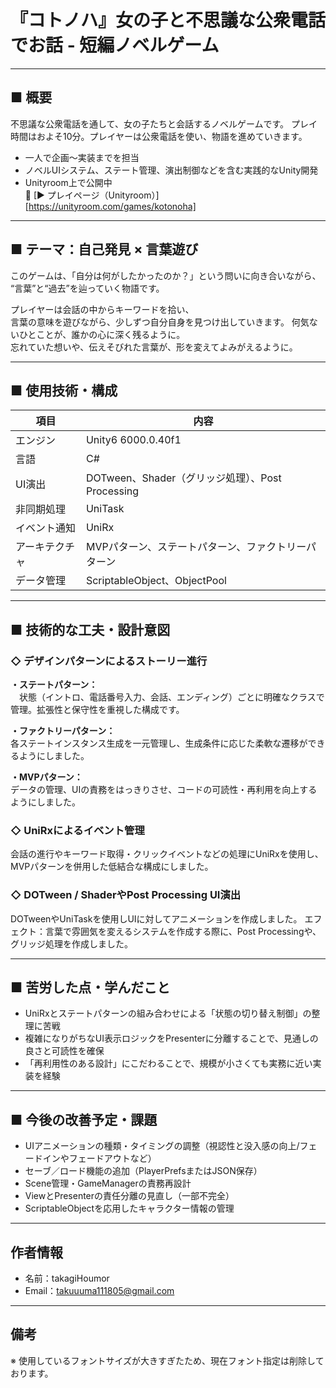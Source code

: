 # 『コトノハ』女の子と不思議な公衆電話でお話 - 短編ノベルゲーム

---

## ■ 概要
不思議な公衆電話を通して、女の子たちと会話するノベルゲームです。
プレイ時間はおよそ10分。プレイヤーは公衆電話を使い、物語を進めていきます。
- 一人で企画〜実装までを担当
- ノベルUIシステム、ステート管理、演出制御などを含む実践的なUnity開発
- Unityroom上で公開中
<br>🔗 [▶ プレイページ（Unityroom）][https://unityroom.com/games/kotonoha]

---

## ■ テーマ：自己発見 × 言葉遊び
このゲームは、「自分は何がしたかったのか？」という問いに向き合いながら、  
“言葉”と“過去”を辿っていく物語です。

プレイヤーは会話の中からキーワードを拾い、  
言葉の意味を遊びながら、少しずつ自分自身を見つけ出していきます。
何気ないひとことが、誰かの心に深く残るように。  
忘れていた想いや、伝えそびれた言葉が、形を変えてよみがえるように。

---

## ■ 使用技術・構成

| 項目 | 内容 |
|------|------|
| エンジン | Unity6 6000.0.40f1 |
| 言語 | C# |
| UI演出 | DOTween、Shader（グリッジ処理）、Post Processing|
| 非同期処理 | UniTask |
| イベント通知 | UniRx |
| アーキテクチャ | MVPパターン、ステートパターン、ファクトリーパターン |
| データ管理 | ScriptableObject、ObjectPool


---

## ■ 技術的な工夫・設計意図

### ◇ デザインパターンによるストーリー進行
**・ステートパターン：** <br> 　状態（イントロ、電話番号入力、会話、エンディング）ごとに明確なクラスで管理。拡張性と保守性を重視した構成です。<br>

**・ファクトリーパターン：** <br> 各ステートインスタンス生成を一元管理し、生成条件に応じた柔軟な遷移ができるようにしました。<br>

**・MVPパターン：** <br> データの管理、UIの責務をはっきりさせ、コードの可読性・再利用を向上するようにしました。<br>

### ◇ UniRxによるイベント管理
会話の進行やキーワード取得・クリックイベントなどの処理にUniRxを使用し、MVPパターンを併用した低結合な構成にしました。

### ◇ DOTween / ShaderやPost Processing UI演出
DOTweenやUniTaskを使用しUIに対してアニメーションを作成しました。
エフェクト：言葉で雰囲気を変えるシステムを作成する際に、Post Processingや、グリッジ処理を作成しました。

---

## ■ 苦労した点・学んだこと

- UniRxとステートパターンの組み合わせによる「状態の切り替え制御」の整理に苦戦  
- 複雑になりがちなUI表示ロジックをPresenterに分離することで、見通しの良さと可読性を確保  
- 「再利用性のある設計」にこだわることで、規模が小さくても実務に近い実装を経験

---

## ■ 今後の改善予定・課題

- UIアニメーションの種類・タイミングの調整（視認性と没入感の向上/フェードインやフェードアウトなど）
- セーブ／ロード機能の追加（PlayerPrefsまたはJSON保存）
- Scene管理・GameManagerの責務再設計
- ViewとPresenterの責任分離の見直し（一部不完全）
- ScriptableObjectを応用したキャラクター情報の管理

---


##  作者情報

- 名前：takagiHoumor
- Email：takuuuma111805@gmail.com 

---

##  備考
※ 使用しているフォントサイズが大きすぎたため、現在フォント指定は削除しております。

